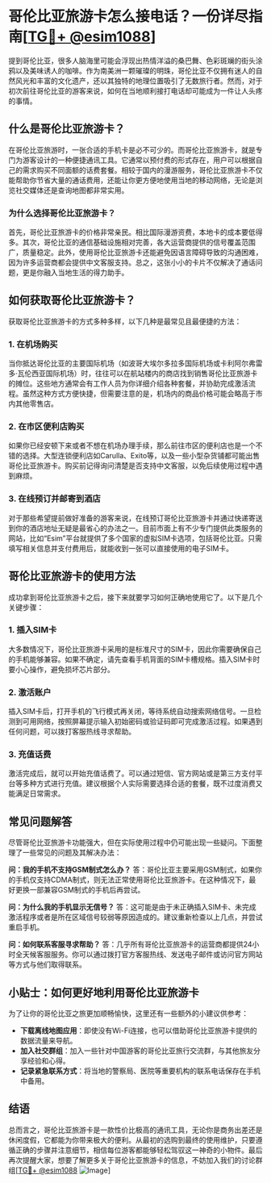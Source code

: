 # 哥伦比亚旅游卡怎么接电话？一份详尽指南[[TG💪+ @esim1088](https://t.me/s/esim1088)]

提到哥伦比亚，很多人脑海里可能会浮现出热情洋溢的桑巴舞、色彩斑斓的街头涂鸦以及美味诱人的咖啡。作为南美洲一颗璀璨的明珠，哥伦比亚不仅拥有迷人的自然风光和丰富的文化遗产，还以其独特的地理位置吸引了无数旅行者。然而，对于初次前往哥伦比亚的游客来说，如何在当地顺利接打电话却可能成为一件让人头疼的事情。

## 什么是哥伦比亚旅游卡？

在哥伦比亚旅游时，一张合适的手机卡是必不可少的。而哥伦比亚旅游卡，就是专门为游客设计的一种便捷通讯工具。它通常以预付费的形式存在，用户可以根据自己的需求购买不同面额的话费套餐。相较于国内的漫游服务，哥伦比亚旅游卡不仅能帮助你节省大量的通话费用，还能让你更方便地使用当地的移动网络，无论是浏览社交媒体还是查询地图都非常实用。

### 为什么选择哥伦比亚旅游卡？

首先，哥伦比亚旅游卡的价格非常亲民。相比国际漫游资费，本地卡的成本要低得多。其次，哥伦比亚的通信基础设施相对完善，各大运营商提供的信号覆盖范围广，质量稳定。此外，使用哥伦比亚旅游卡还能避免因语言障碍导致的沟通困难，因为许多运营商都会提供中文客服支持。总之，这张小小的卡片不仅解决了通话问题，更是你融入当地生活的得力助手。

## 如何获取哥伦比亚旅游卡？

获取哥伦比亚旅游卡的方式多种多样，以下几种是最常见且最便捷的方法：

### 1. 在机场购买

当你抵达哥伦比亚的主要国际机场（如波哥大埃尔多拉多国际机场或卡利阿尔弗雷多·瓦伦西亚国际机场）时，往往可以在航站楼内的商店找到销售哥伦比亚旅游卡的摊位。这些地方通常会有工作人员为你详细介绍各种套餐，并协助完成激活流程。虽然这种方式方便快捷，但需要注意的是，机场内的商品价格可能会略高于市内其他零售店。

### 2. 在市区便利店购买

如果你已经安顿下来或者不想在机场办理手续，那么前往市区的便利店也是一个不错的选择。大型连锁便利店如Carulla、Exito等，以及一些小型杂货铺都可能出售哥伦比亚旅游卡。购买前记得询问清楚是否支持中文客服，以免后续使用过程中遇到麻烦。

### 3. 在线预订并邮寄到酒店

对于那些希望提前做好准备的游客来说，在线预订哥伦比亚旅游卡并通过快递寄送到你的酒店地址无疑是最省心的办法之一。目前市面上有不少专门提供此类服务的网站，比如“Esim”平台就提供了多个国家的虚拟SIM卡选项，包括哥伦比亚。只需填写相关信息并支付费用后，就能收到一张可以直接使用的电子SIM卡。

## 哥伦比亚旅游卡的使用方法

成功拿到哥伦比亚旅游卡之后，接下来就要学习如何正确地使用它了。以下是几个关键步骤：

### 1. 插入SIM卡

大多数情况下，哥伦比亚旅游卡采用的是标准尺寸的SIM卡，因此你需要确保自己的手机能够兼容。如果不确定，请先查看手机背面的SIM卡槽规格。插入SIM卡时要小心操作，避免损坏芯片部分。

### 2. 激活账户

插入SIM卡后，打开手机的飞行模式再关闭，等待系统自动搜索网络信号。一旦检测到可用网络，按照屏幕提示输入初始密码或验证码即可完成激活过程。如果遇到任何问题，可以拨打客服热线寻求帮助。

### 3. 充值话费

激活完成后，就可以开始充值话费了。可以通过短信、官方网站或是第三方支付平台等多种方式进行充值。建议根据个人实际需要选择合适的套餐，既不过度消费又能满足日常需求。

## 常见问题解答

尽管哥伦比亚旅游卡功能强大，但在实际使用过程中仍可能出现一些疑问。下面整理了一些常见的问题及其解决办法：

**问：我的手机不支持GSM制式怎么办？**
答：哥伦比亚主要采用GSM制式，如果你的手机仅支持CDMA制式，则无法正常使用哥伦比亚旅游卡。在这种情况下，最好更换一部兼容GSM制式的手机后再尝试。

**问：为什么我的手机显示无信号？**
答：这可能是由于未正确插入SIM卡、未完成激活程序或者是所在区域信号较弱等原因造成的。建议重新检查以上几点，并尝试重启手机。

**问：如何联系客服寻求帮助？**
答：几乎所有哥伦比亚旅游卡的运营商都提供24小时全天候客服服务。你可以通过拨打官方客服热线、发送电子邮件或访问官方网站等方式与他们取得联系。

## 小贴士：如何更好地利用哥伦比亚旅游卡

为了让你的哥伦比亚之旅更加顺畅愉快，这里还有一些额外的小建议供参考：

- **下载离线地图应用**：即使没有Wi-Fi连接，也可以借助哥伦比亚旅游卡提供的数据流量来导航。
- **加入社交群组**：加入一些针对中国游客的哥伦比亚旅行交流群，与其他旅友分享经验和心得。
- **记录紧急联系方式**：将当地的警察局、医院等重要机构的联系电话保存在手机中备用。

## 结语

总而言之，哥伦比亚旅游卡是一款性价比极高的通讯工具，无论你是商务出差还是休闲度假，它都能为你带来极大的便利。从最初的选购到最终的使用维护，只要遵循正确的步骤并注意细节，相信每位游客都能够轻松驾驭这一神奇的小物件。最后再次提醒大家，想要了解更多关于哥伦比亚旅游卡的信息，不妨加入我们的讨论群组[[TG💪+ @esim1088](https://t.me/s/esim1088) ![Image](https://i.postimg.cc/4NQfJmqS/Snipaste-2025-05-13-00-14-12.png)]